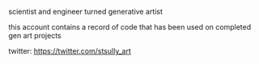 scientist and engineer turned generative artist

this account contains a record of code that has been used on completed gen art projects

twitter: https://twitter.com/stsully_art
